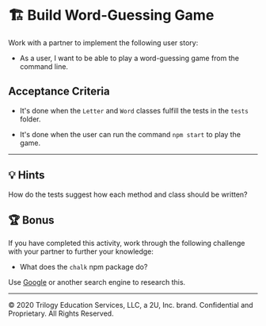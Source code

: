 # 🏗️ Build Word-Guessing Game

Work with a partner to implement the following user story:

* As a user, I want to be able to play a word-guessing game from the command line.

## Acceptance Criteria

* It's done when the `Letter` and `Word` classes fulfill the tests in the `tests` folder.

* It's done when the user can run the command `npm start` to play the game.

---

## 💡 Hints

How do the tests suggest how each method and class should be written?

## 🏆 Bonus

If you have completed this activity, work through the following challenge with your partner to further your knowledge:

* What does the `chalk` npm package do?

Use [Google](https://www.google.com) or another search engine to research this.

---

© 2020 Trilogy Education Services, LLC, a 2U, Inc. brand. Confidential and Proprietary. All Rights Reserved.
